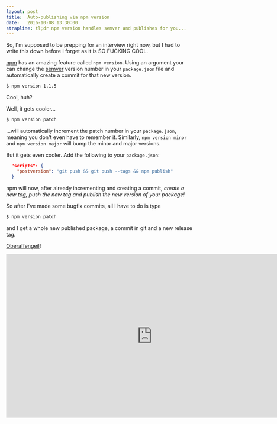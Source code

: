 ```yaml
---
layout: post
title:  Auto-publishing via npm version
date:   2016-10-08 13:30:00
strapline: tl;dr npm version handles semver and publishes for you...
---
```


So, I'm supposed to be prepping for an interview right now, but I had to write this down before I forget as it is SO FUCKING COOL.

[npm](https://npmjs.org) has an amazing feature called `npm version`. Using an argument your can change the [semver](http://semver.org/) version number in your `package.json` file and automatically create a commit for that new version.

```bash
$ npm version 1.1.5
```

Cool, huh?

Well, it gets cooler...

```bash
$ npm version patch
```

...will automatically increment the patch number in your `package.json`, meaning you don't even have to remember it. Similarly, `npm version minor` and `npm version major` will bump the minor and major versions.

But it gets even cooler. Add the following to your `package.json`:

```json
  "scripts": {
    "postversion": "git push && git push --tags && npm publish"
  }
```

npm will now, after already incrementing and creating a commit, _create a new tag, push the new tag and publish the new version of your package!_

So after I've made some bugfix commits, all I have to do is type

```bash
$ npm version patch
```

and I get a whole new published package, a commit in git and a new release tag.

[Oberaffengeil](https://www.youtube.com/watch?v=AX0X-s2wuaU)!

<div class="o-fixed-ratio">
  <iframe class="o-fixed-ratio__inner" allowfullscreen="0" scrolling="no" width="788" height="443" frameborder="0" src="https://www.youtube.com/embed/AX0X-s2wuaU?autoplay=0"></iframe>
</div>
